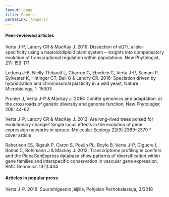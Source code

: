 ```yaml
---
layout: page
title: Papers
permalink: /papers/
---
```


#### Peer-reviewed articles

Verta J-P, Landry CR & MacKay J. 2016: Dissection of eQTL allele-specificity using a haploid/diploid plant system – insights into compensatory evolution of transcriptional regulation within populations. New Phytologist, 211: 159-171

Leducq J-B, Nielly-Thibault L, Charron G, Eberlein C, Verta J-P, Samani P, Sylvester K, Hittinger CT, Bell G & Landry CR. 2016: Speciation driven by hybridization and chromosomal plasticity in a wild yeast, Nature Microbiology, 1: 15003

Prunier J, Verta J-P & Mackay J. 2016: Conifer genomics and adaptation: at the crossroads of genetic diversity and genome function, New Phytologist 209: 44-62

Verta J-P, Landry CR & MacKay J. 2013: Are long-lived trees poised for evolutionary change? Single locus effects in the evolution of gene expression networks in spruce. Molecular Ecology 22(9):2369–2379 * cover article

Raherison ES, Rigault P, Caron S, Poulin PL, Boyle B, Verta J-P, Giguère I, Bomal C, Bohlmann J & Mackay J. 2012: Transcriptome profiling in conifers and the PiceaGenExpress database show patterns of diversification within gene families and interspecific conservation in vascular gene expression, BMC Genomics 13(1):434

#### Articles in popular press

Verta J-P. 2018: Suurlohigeenin jäljillä, Pohjolan Perhokalastaja, 3/2018